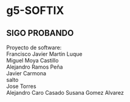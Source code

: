 # g5-SOFTIX
SIGO PROBANDO 
------------------------
Proyecto de software:  
Francisco Javier Martin Luque  
Miguel Moya Castillo  
Alejandro Ramos Peña  
Javier Carmona   
salto  
Jose Torres  
Alejandro Caro Casado
Susana Gomez Alvarez

